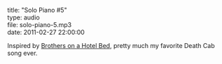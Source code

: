 title: "Solo Piano #5"  
type: audio  
file: solo-piano-5.mp3  
date: 2011-02-27 22:00:00

Inspired by [Brothers on a Hotel Bed][hot], pretty much my favorite Death Cab song ever.

  [hot]: http://www.youtube.com/watch?v=iZWZo-rnciE
